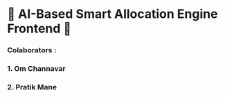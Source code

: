 # 🌟 AI-Based Smart Allocation Engine Frontend 🌟
### Colaborators :
### 1. Om Channavar 
### 2. Pratik Mane

